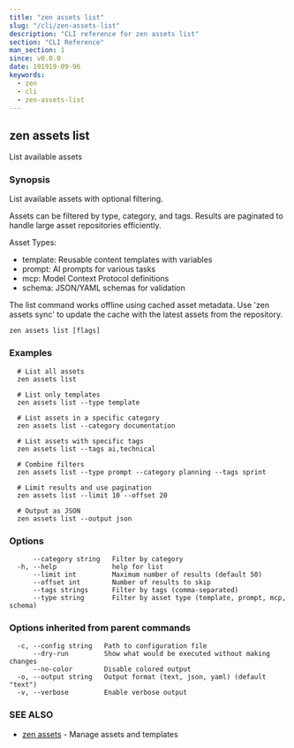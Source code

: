 ```yaml
---
title: "zen assets list"
slug: "/cli/zen-assets-list"
description: "CLI reference for zen assets list"
section: "CLI Reference"
man_section: 1
since: v0.0.0
date: 191919-09-96
keywords:
  - zen
  - cli
  - zen-assets-list
---
```


## zen assets list

List available assets

### Synopsis

List available assets with optional filtering.

Assets can be filtered by type, category, and tags. Results are paginated
to handle large asset repositories efficiently.

Asset Types:
- template: Reusable content templates with variables
- prompt: AI prompts for various tasks
- mcp: Model Context Protocol definitions
- schema: JSON/YAML schemas for validation

The list command works offline using cached asset metadata. Use 'zen assets sync'
to update the cache with the latest assets from the repository.

```
zen assets list [flags]
```

### Examples

```
  # List all assets
  zen assets list

  # List only templates
  zen assets list --type template

  # List assets in a specific category
  zen assets list --category documentation

  # List assets with specific tags
  zen assets list --tags ai,technical

  # Combine filters
  zen assets list --type prompt --category planning --tags sprint

  # Limit results and use pagination
  zen assets list --limit 10 --offset 20

  # Output as JSON
  zen assets list --output json
```

### Options

```
      --category string   Filter by category
  -h, --help              help for list
      --limit int         Maximum number of results (default 50)
      --offset int        Number of results to skip
      --tags strings      Filter by tags (comma-separated)
      --type string       Filter by asset type (template, prompt, mcp, schema)
```

### Options inherited from parent commands

```
  -c, --config string   Path to configuration file
      --dry-run         Show what would be executed without making changes
      --no-color        Disable colored output
  -o, --output string   Output format (text, json, yaml) (default "text")
  -v, --verbose         Enable verbose output
```

### SEE ALSO

* [zen assets](zen-assets.md.md)	 - Manage assets and templates

